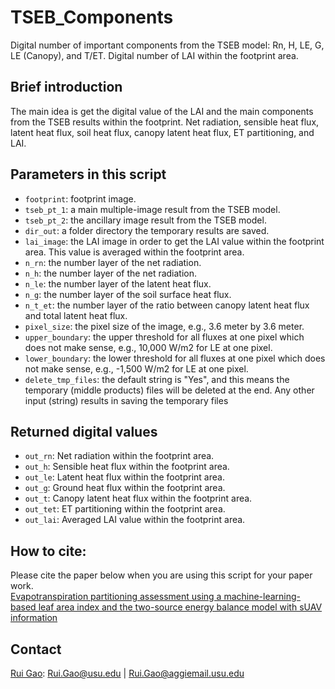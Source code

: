 # TSEB_Components
Digital number of important components from the TSEB model: Rn, H, LE, G, LE (Canopy), and T/ET.
Digital number of LAI within the footprint area.

## Brief introduction
The main idea is get the digital value of the LAI and the main components from the TSEB results within the footprint. Net radiation, sensible heat flux, latent heat flux, soil heat flux, canopy latent heat flux, ET partitioning, and LAI.

## Parameters in this script
- `footprint`: footprint image.
- `tseb_pt_1`: a main multiple-image result from the TSEB model.
- `tseb_pt_2`: the ancillary image result from the TSEB model.
- `dir_out`: a folder directory the temporary results are saved.
- `lai_image`: the LAI image in order to get the LAI value within the footprint area. This value is averaged within the footprint area.
- `n_rn`: the number layer of the net radiation.
- `n_h`: the number layer of the net radiation.
- `n_le`: the number layer of the latent heat flux.
- `n_g`: the number layer of the soil surface heat flux.
- `n_t_et`: the number layer of the ratio between canopy latent heat flux and total latent heat flux.
- `pixel_size`: the pixel size of the image, e.g., 3.6 meter by 3.6 meter.
- `upper_boundary`: the upper threshold for all fluxes at one pixel which does not make sense, e.g., 10,000 W/m2 for LE at one pixel.
- `lower_boundary`: the lower threshold for all fluxes at one pixel which does not make sense, e.g., -1,500 W/m2 for LE at one pixel.
- `delete_tmp_files`: the default string is "Yes", and this means the temporary (middle products) files will be deleted at the end. Any other input (string) results in saving the temporary files

## Returned digital values
- `out_rn`: Net radiation within the footprint area.
- `out_h`: Sensible heat flux within the footprint area.
- `out_le`: Latent heat flux within the footprint area.
- `out_g`: Ground heat flux within the footprint area.
- `out_t`: Canopy latent heat flux within the footprint area.
- `out_tet`: ET partitioning within the footprint area.
- `out_lai`: Averaged LAI value within the footprint area.

## How to cite:
Please cite the paper below when you are using this script for your paper work.<br>
[Evapotranspiration partitioning assessment using a machine-learning-based leaf area index and the two-source energy balance model with sUAV information](https://www.researchgate.net/publication/350820947_Evapotranspiration_partitioning_assessment_using_a_machine-learning-based_leaf_area_index_and_the_two-source_energy_balance_model_with_sUAV_information)

## Contact
[Rui Gao](https://www.researchgate.net/profile/Rui-Gao-55): Rui.Gao@usu.edu | Rui.Gao@aggiemail.usu.edu

